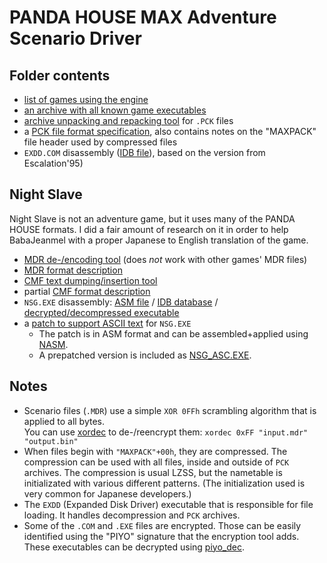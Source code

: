 # PANDA HOUSE MAX Adventure Scenario Driver

## Folder contents

- [list of games using the engine](game-list.md)
- [an archive with all known game executables](executables.7z)
- [archive unpacking and repacking tool](pck_packer.py) for `.PCK` files
- a [PCK file format specification](PCK-Format.txt), also contains notes on the "MAXPACK" file header used by compressed files
- `EXDD.COM` disassembly ([IDB file](es95_98__EXDD.DEC.idb)), based on the version from Escalation'95)

## Night Slave

Night Slave is not an adventure game, but it uses many of the PANDA HOUSE formats.
I did a fair amount of research on it in order to help BabaJeanmel with a proper Japanese to English translation of the game.

- [MDR de-/encoding tool](ns-mdr-tool.py) (does *not* work with other games' MDR files)
- [MDR format description](NightSlave-MDR.txt)
- [CMF text dumping/insertion tool](ns-cmf-text-tool.py)
- partial [CMF format description](NightSlave-CMF.txt)
- `NSG.EXE` disassembly: [ASM file](NSG.DEC2.asm) / [IDB database](NSG.DEC2.idb) / [decrypted/decompressed executable](NSG.DEC2.EXE)
- a [patch to support ASCII text](NSG_ASCII-patch.asm) for `NSG.EXE`
  - The patch is in ASM format and can be assembled+applied using [NASM](https://www.nasm.us/).
  - A prepatched version is included as [NSG\_ASC.EXE](NSG_ASC.EXE).

## Notes

- Scenario files (`.MDR`) use a simple `XOR 0FFh` scrambling algorithm that is applied to all bytes.  
  You can use [xordec](https://github.com/ValleyBell/ExtractorsDecoders/blob/master/xordec.c) to de-/reencrypt them: `xordec 0xFF "input.mdr" "output.bin"`
- When files begin with `"MAXPACK"+00h`, they are compressed. The compression can be used with all files, inside and outside of `PCK` archives.
  The compression is usual LZSS, but the nametable is initializated with various different patterns. (The initialization used is very common for Japanese developers.)
- The `EXDD` (Expanded Disk Driver) executable that is responsible for file loading.
  It handles decompression and `PCK` archives.
- Some of the `.COM` and `.EXE` files are encrypted. Those can be easily identified using the "PIYO" signature that the encryption tool adds.  
  These executables can be decrypted using [piyo\_dec](https://github.com/ValleyBell/ExtractorsDecoders/blob/master/piyo_dec.c).
